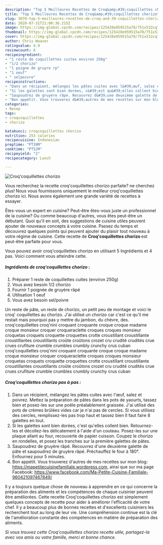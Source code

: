 ```yaml
---
description: "Top 5 Meilleures Recettes de Croq&amp;#39;coquillettes chorizo"
title: "Top 5 Meilleures Recettes de Croq&amp;#39;coquillettes chorizo"
slug: 3070-top-5-meilleures-recettes-de-croq-and-39-coquillettes-chorizo
date: 2020-07-31T21:00:38.215Z
image: https://img-global.cpcdn.com/recipes/125428e959515a70/751x532cq70/croqcoquillettes-chorizo-photo-principale-de-la-recette.jpg
thumbnail: https://img-global.cpcdn.com/recipes/125428e959515a70/751x532cq70/croqcoquillettes-chorizo-photo-principale-de-la-recette.jpg
cover: https://img-global.cpcdn.com/recipes/125428e959515a70/751x532cq70/croqcoquillettes-chorizo-photo-principale-de-la-recette.jpg
author: Chris Weaver
ratingvalue: 4.9
reviewcount: 6
recipeingredient:
- "1 reste de coquillettes cuites environ 250g"
- "1/2 chorizo"
- "1 poigne de gruyre rp"
- "1 oeuf"
- " selpoivre"
recipeinstructions:
- "Dans un récipient, mélangez les pâtes cuites avec l&#39;œuf, salez et poivrez. Mettez la préparation de pâtes dans les pots de yaourts, tassez bien et posez-les sur une poêle préalablement graissée. J&#39;ai utilisé des pots de crèmes brûlées vides car je n&#39;ai pas de cercles. Si vous utilisez des cercles, remplissez-les pas trop haut et tassez bien Il faut faire 8 galettes en tout."
- "Si les galettes sont bien dorées, c&#39;est qu&#39;elles collent bien. Retournez-les et décollez-les délicatement à l&#39;aide d&#39;un couteau. Posez-les sur une plaque allant au four, recouverte de papier cuisson. Coupez le chorizo en rondelles, et posez les tranches sur la première galettes de pâtes."
- "Saupoudrez de gruyère râpé. Recouvrez d&#39;une deuxième galette de pâte et saupoudrez de gruyère râpé. Préchauffez le four à 180°. Enfournez pour 5 minutes."
- "Bon appétit. Vous trouverez d&#39;autres de mes recettes sur mon blog: https://mapetitecuisinefamiliale.wordpress.com, ainsi que sur ma page Facebook: https://www.facebook.com/Ma-Petite-Cuisine-Familiale-960421097467849/"
categories:
- Resep
tags:
- croqcoquillettes
- chorizo

katakunci: croqcoquillettes chorizo 
nutrition: 253 calories
recipecuisine: Indonesian
preptime: "PT39M"
cooktime: "PT52M"
recipeyield: "2"
recipecategory: Lunch

---
```



![Croq&#39;coquillettes chorizo](https://img-global.cpcdn.com/recipes/125428e959515a70/751x532cq70/croqcoquillettes-chorizo-photo-principale-de-la-recette.jpg)

Vous recherchez la recette croq&#39;coquillettes chorizo parfaite? ne cherchez plus! Nous vous fournissons uniquement le meilleur croq&#39;coquillettes chorizo ici. Nous avons également une grande variété de recettes à essayer.

Êtes-vous un expert en cuisine? Peut-être êtes-vous juste un professionnel de la cuisine? Ou comme beaucoup d'autres, vous êtes peut-être un débutant. Quoi qu'il en soit, des suggestions de cuisine utiles peuvent ajouter de nouveaux concepts à votre cuisine. Passez du temps et découvrez quelques points qui peuvent ajouter du plaisir tout nouveau à votre régime de cuisine. Cette recette de <strong> Croq&#39;coquillettes chorizo </strong> est peut-être parfaite pour vous.

<!--inarticleads1-->

Vous pouvez avoir croq&#39;coquillettes chorizo en utilisant 5 Ingrédients et 4 pas. Voici comment vous atteindre cette.

##### Ingrédients de croq&#39;coquillettes chorizo :

1. Préparer 1 reste de coquillettes cuites (environ 250g)
1. Vous avez besoin 1/2 chorizo
1. Fournir 1 poignée de gruyère râpé
1. Utilisation 1 oeuf
1. Vous avez besoin  sel/poivre


Un reste de pâte, un reste de chorizo, un petit peu de montage et voici le croq&#39; coquillettes au chorizo. J&#39;ai utilisé un chorizo car c&#39;est ce qu&#39;il me restait mais pourquoi pas y mettre du jambon, du chèvre, des. croq&#39;coquillettes croq&#39;nini croquant croquante croque croque madame croque monsieur croquer croqueraclette croques croques monsieur croquetas croquets croquette croquettes crotte croustillant croustillante croustillantes croustillants croûte croûtons crozet cru crudité crudités crue crues crufiture crumble crumbles crumbly crunchy crus cuban croq&#39;coquillettes croq&#39;nini croquant croquante croque croque madame croque monsieur croquer croqueraclette croques croques monsieur croquetas croquets croquette croquettes crotte croustillant croustillante croustillantes croustillants croûte croûtons crozet cru crudité crudités crue crues crufiture crumble crumbles crumbly crunchy crus cuban 

<!--inarticleads2-->

##### Croq&#39;coquillettes chorizo pas à pas :

1. Dans un récipient, mélangez les pâtes cuites avec l&#39;œuf, salez et poivrez. Mettez la préparation de pâtes dans les pots de yaourts, tassez bien et posez-les sur une poêle préalablement graissée. J&#39;ai utilisé des pots de crèmes brûlées vides car je n&#39;ai pas de cercles. Si vous utilisez des cercles, remplissez-les pas trop haut et tassez bien Il faut faire 8 galettes en tout.
1. Si les galettes sont bien dorées, c&#39;est qu&#39;elles collent bien. Retournez-les et décollez-les délicatement à l&#39;aide d&#39;un couteau. Posez-les sur une plaque allant au four, recouverte de papier cuisson. Coupez le chorizo en rondelles, et posez les tranches sur la première galettes de pâtes.
1. Saupoudrez de gruyère râpé. Recouvrez d&#39;une deuxième galette de pâte et saupoudrez de gruyère râpé. Préchauffez le four à 180°. Enfournez pour 5 minutes.
1. Bon appétit. Vous trouverez d&#39;autres de mes recettes sur mon blog: https://mapetitecuisinefamiliale.wordpress.com, ainsi que sur ma page Facebook: https://www.facebook.com/Ma-Petite-Cuisine-Familiale-960421097467849/




<!--inarticleads1-->

<p>
Il y a toujours quelque chose de nouveau à apprendre en ce qui concerne la préparation des aliments et les compétences de chaque cuisinier peuvent être améliorées. Cette recette Croq&#39;coquillettes chorizo est simplement quelques concepts de recette pour aider à améliorer l'efficacité de votre chef. Il y a beaucoup plus de bonnes recettes et d'excellents cuisiniers les recherchent tout au long de leur vie. Une compréhension continue est la clé de l'amélioration constante des compétences en matière de préparation des aliments.
</p>

<p>
<i>Si vous trouvez cette Croq&#39;coquillettes chorizo recette utile, partagez-la avec vos amis ou votre famille, merci et bonne chance.</i>
</p>
